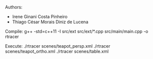 Authors:
- Irene Ginani Costa Pinheiro
- Thiago César Morais Diniz de Lucena

Compile:
    g++ -std=c++11 -I src/ext src/ext/*.cpp src/main/main.cpp -o rtracer

Execute:
    ./rtracer scenes/teapot_persp.xml
    ./rtracer scenes/teapot_ortho.xml
    ./rtracer scenes/table.xml